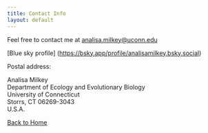 ```yaml
---
title: Contact Info
layout: default
---
```


Feel free to contact me at <analisa.milkey@uconn.edu>

[Blue sky profile] (https://bsky.app/profile/analisamilkey.bsky.social)

Postal address:

Analisa Milkey\
Department of Ecology and Evolutionary Biology\
University of Connecticut\
Storrs, CT 06269-3043\
U.S.A.

[Back to Home](https://amilkey1.github.io/)
